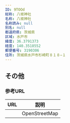 ```yaml
---
ID: 9TOOd
総称: 八坂神社
名称: 八坂神社
名称読み: null
別名: null
都道府県: 茨城県
区域: 水戸市
緯度: 36.3791373
経度: 140.3518552
郵便番号: 3190306
住所: 茨城県水戸市杉崎町８１８−１
---
```


## その他

### 参考URL

| URL | 説明          |
| --- | ------------- |
|     | OpenStreetMap |
